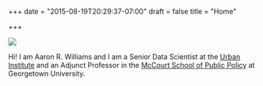 +++
date = "2015-08-19T20:29:37-07:00"
draft = false
title = "Home"

+++

![](/img/jacksons-wedding.jpg)

Hi! I am Aaron R. Williams and I am a Senior Data Scientist at the [Urban Institute](https://www.urban.org/) and an Adjunct Professor in the [McCourt School of Public Policy](https://mccourt.georgetown.edu/) at Georgetown University. 
